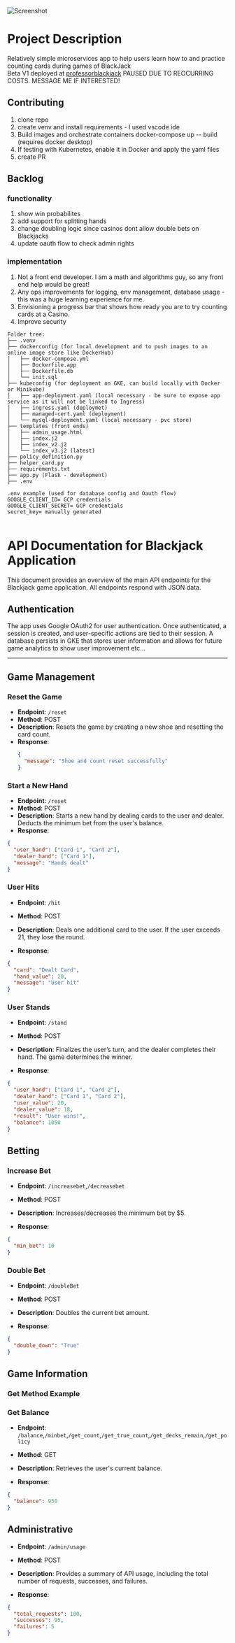 ![Screenshot](https://media.istockphoto.com/id/903362472/photo/gambling-hand-holding-poker-cards-and-money-coins-chips.jpg?s=2048x2048&w=is&k=20&c=WSlfu4Ac1MD5Lhc9yZaxdhBk1ZDzpQLyJOqXWKdw7ec=)

# Project Description
Relatively simple microservices app to help users learn how to and practice counting cards during games of BlackJack \
Beta V1 deployed at [professorblackjack](https://professorblackjack.com) PAUSED DUE TO REOCURRING COSTS. MESSAGE ME IF INTERESTED!
## Contributing
1. clone repo
2. create venv and install requirements - I used vscode ide
3. Build images and orchestrate containers docker-compose up -- build (requires docker desktop)
4. If testing with Kubernetes, enable it in Docker and apply the yaml files
5. create PR
## Backlog
### functionality
1. show win probabilites
2. add support for splitting hands
3. change doubling logic since casinos dont allow double bets on Blackjacks
4. update oauth flow to check admin rights
### implementation
1. Not a front end developer. I am a math and algorithms guy, so any front end help would be great!
2. Any ops improvements for logging, env management, database usage - this was a huge learning experience for me.
3. Envisioning a progress bar that shows how ready you are to try counting cards at a Casino.
4. Improve security
```
Folder tree:
├── .venv
├── dockerconfig (for local development and to push images to an online image store like DockerHub)
│   ├── docker-compose.yml
│   ├── Dockerfile.app
│   ├── Dockerfile.db
│   └── init.sql
├── kubeconfig (for deployment on GKE, can build locally with Docker or Minikube) 
│   ├── app-deployment.yaml (local necessary - be sure to expose app service as it will not be linked to Ingress)
│   ├── ingress.yaml (deploymet)
│   ├── managed-cert.yaml (deployment)
│   └── mysql-deployment.yaml (local necessary - pvc store)
├── templates (front ends)
│   ├── admin_usage.html
│   ├── index.j2
│   ├── index_v2.j2
│   └── index_v3.j2 (latest)
├── policy_definition.py
├── helper_card.py
├── requirements.txt
├── app.py (Flask - development)
├── .env

.env example (used for database config and Oauth flow)
GOOGLE_CLIENT_ID= GCP credentials
GOOGLE_CLIENT_SECRET= GCP credentials
secret_key= manually generated


```


# API Documentation for Blackjack Application

This document provides an overview of the main API endpoints for the Blackjack game application. All endpoints respond with JSON data.

## Authentication
The app uses Google OAuth2 for user authentication. Once authenticated, a session is created, and user-specific actions are tied to their session. A database persists in GKE that stores user information and allows for future game analytics to show user improvement etc...

---

## Game Management

### Reset the Game
- **Endpoint**: `/reset`
- **Method**: POST
- **Description**: Resets the game by creating a new shoe and resetting the card count.
- **Response**:
  ```json
  {
    "message": "Shoe and count reset successfully"
  }
  ```
### Start a New Hand
- **Endpoint**: `/reset`
- **Method**: POST
- **Description**: Starts a new hand by dealing cards to the user and dealer. Deducts the minimum bet from the user's balance.
- **Response**:
```json
{
  "user_hand": ["Card 1", "Card 2"],
  "dealer_hand": ["Card 1"],
  "message": "Hands dealt"
}
  ```

### User Hits
- **Endpoint**: `/hit`
- **Method**: POST
- **Description**: Deals one additional card to the user. If the user exceeds 21, they lose the round.

- **Response**:
```json
{
  "card": "Dealt Card",
  "hand_value": 20,
  "message": "User hit"
}
  ```

### User Stands
- **Endpoint**: `/stand`
- **Method**: POST
- **Description**: Finalizes the user’s turn, and the dealer completes their hand. The game determines the winner.

- **Response**:
```json
{
  "user_hand": ["Card 1", "Card 2"],
  "dealer_hand": ["Card 1", "Card 2"],
  "user_value": 20,
  "dealer_value": 18,
  "result": "User wins!",
  "balance": 1050
}
  ```

## Betting
### Increase Bet
- **Endpoint**: `/increasebet`,`/decreasebet`
- **Method**: POST
- **Description**:  Increases/decreases the minimum bet by $5.

- **Response**:
```json
{
  "min_bet": 10
}
  ```
### Double Bet
- **Endpoint**: `/doubleBet`
- **Method**: POST
- **Description**:  Doubles the current bet amount.

- **Response**:
```json
{
  "double_down": "True"
}
  ```
## Game Information
### Get Method Example
### Get Balance
- **Endpoint**: `/balance`,`/minbet`,`/get_count`,`/get_true_count`,`/get_decks_remain`,`/get_policy`
- **Method**: GET
- **Description**:  Retrieves the user's current balance.

- **Response**:
```json
{
  "balance": 950
}
  ```

## Administrative
- **Endpoint**: `/admin/usage`
- **Method**: POST
- **Description**: Provides a summary of API usage, including the total number of requests, successes, and failures.

- **Response**:
```json
{
  "total_requests": 100,
  "successes": 95,
  "failures": 5
}
  ```





